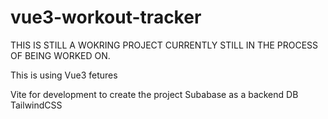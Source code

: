 # vue3-workout-tracker

THIS IS STILL A WOKRING PROJECT CURRENTLY STILL IN THE PROCESS OF BEING WORKED ON.

This is using Vue3 fetures

Vite for development to create the project
Subabase as a backend DB
TailwindCSS 
